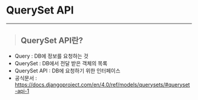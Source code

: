 # QuerySet API
------------
> ## QuerySet API란?
+ Query : DB에 정보를 요청하는 것
+ QuerySet : DB에서 전달 받은 객체의 목록
+ QuerySet API : DB에 요청하기 위한 인터페이스
+ 공식문서 : https://docs.djangoproject.com/en/4.0/ref/models/querysets/#queryset-api-1

